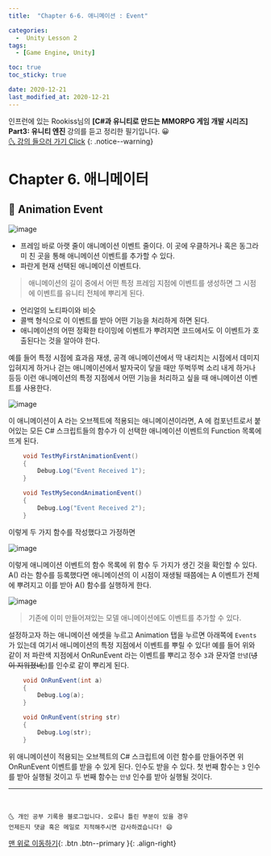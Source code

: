 ```yaml
---
title:  "Chapter 6-6. 애니메이션 : Event" 

categories:
  -  Unity Lesson 2
tags:
  - [Game Engine, Unity]

toc: true
toc_sticky: true

date: 2020-12-21
last_modified_at: 2020-12-21
---
```


인프런에 있는 Rookiss님의 **[C#과 유니티로 만드는 MMORPG 게임 개발 시리즈] Part3: 유니티 엔진** 강의를 듣고 정리한 필기입니다. 😀  
[🌜 강의 들으러 가기 Click](https://www.inflearn.com/course/MMORPG-유니티)
{: .notice--warning}

# Chapter 6. 애니메이터

## 🚀 Animation Event

![image](https://user-images.githubusercontent.com/42318591/102753629-fe045780-43ae-11eb-9afb-2703fefd110d.png)

- 프레임 바로 아랫 줄이 애니메이션 이벤트 줄이다. 이 곳에 우클하거나 혹은 동그라미 친 곳을 통해 애니메이션 이벤트를 추가할 수 있다.
- 파란게 현재 선택된 애니메이션 이벤트다.

> 애니메이션의 길이 중에서 어떤 특정 프레임 지점에 이벤트를 생성하면 그 시점에 이벤트를 유니티 전체에 뿌리게 된다. 

- 언리얼의 노티파이와 비슷
- 콜백 형식으로 이 이벤트를 받아 어떤 기능을 처리하게 하면 된다. 
- 애니메이션의 어떤 정확한 타이밍에 이벤트가 뿌려지면 코드에서도 이 이벤트가 호출된다는 것을 알아야 한다.

예를 들어 특정 시점에 효과음 재생, 공격 애니메이션에서 딱 내리치는 시점에서 데미지 입혀지게 하거나 걷는 애니메이션에서 발자국이 닿을 때만 뚜벅뚜벅 소리 내게 하거나 등등 이런 애니메이션의 특정 지점에서 어떤 기능을 처리하고 싶을 때 애니메이션 이벤트를 사용한다.

![image](https://user-images.githubusercontent.com/42318591/102754111-d235a180-43af-11eb-9422-06695d19948e.png)


이 애니메이션이 A 라는 오브젝트에 적용되는 애니메이션이라면, A 에 컴포넌트로서 붙어있는 모든 C# 스크립트들의 함수가 이 선택한 애니메이션 이벤트의 Function 목록에 뜨게 된다. 

```c#
    void TestMyFirstAnimationEvent()
    {
        Debug.Log("Event Received 1");
    }

    void TestMySecondAnimationEvent()
    {
        Debug.Log("Event Received 2");
    }
```

이렇게 두 가지 함수를 작성했다고 가정하면 

![image](https://user-images.githubusercontent.com/42318591/102754505-70296c00-43b0-11eb-9785-6ff83b3a2a7d.png)

이렇게 애니메이션 이벤트의 함수 목록에 위 함수 두 가지가 생긴 것을 확인할 수 있다. A() 라는 함수를 등록했다면 애니메이션의 이 시점이 재생될 때쯤에는 A 이벤트가 전체에 뿌려지고 이를 받아 A() 함수를 실행하게 한다.

![image](https://user-images.githubusercontent.com/42318591/102755506-debaf980-43b1-11eb-95ee-bcf236232fbc.png)

> 기존에 이미 만들어져있는 모델 애니메이션에도 이벤트를 추가할 수 있다.

설정하고자 하는 애니메이션 에셋을 누르고 Animation 탭을 누르면 아래쪽에 `Events`가 있는데 여기서 애니메이션의 특정 지점에서 이벤트를 뿌릴 수 있다! 예를 들어 위와 같이 저 파란색 지점에서 OnRunEvent 라는 이벤트를 뿌리고 정수 `3`과 문자열 `안녕`(~~녕이 지워졌네;~~)를 인수로 같이 뿌리게 된다. 


```c#
    void OnRunEvent(int a)
    {
        Debug.Log(a);
    }

    void OnRunEvent(string str)
    {
        Debug.Log(str);
    }
```

위 애니메이션이 적용되는 오브젝트의 C# 스크립트에 이런 함수를 만들어주면 위 OnRunEvent 이벤트를 받을 수 있게 된다. 인수도 받을 수 있다. 첫 번째 함수는 `3` 인수를 받아 실행될 것이고 두 번째 함수는 `안녕` 인수를 받아 실행될 것이다.



***
<br>

    🌜 개인 공부 기록용 블로그입니다. 오류나 틀린 부분이 있을 경우 
    언제든지 댓글 혹은 메일로 지적해주시면 감사하겠습니다! 😄

[맨 위로 이동하기](#){: .btn .btn--primary }{: .align-right}